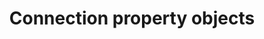 ---
title: Connection property objects
product-type: "connect"
content-type: "api-doc"
anchor: "form-properties"
order: 8

sections:
  - content: |
      Stitch connects to a large, diverse universe of applications and data warehouses, each of which is configured differently. Connection property objects contain the properties necessary to create a source or destination object.

      Refer to the [Connection Property Object Reference]({{ link.connect.guides.connection-reference | prepend: site.baseurl }}) for details about these objects and the info required to configure them.
---